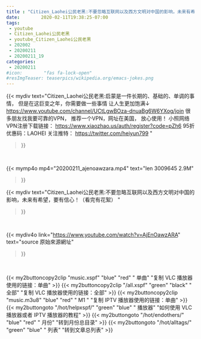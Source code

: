 ```yaml
---
title : "Citizen_Laohei公民老黑:不要忽略互联网以及西方文明对中国的影响，未来有希望，要有信心！（看完有花絮） "
date:        2020-02-11T19:38:25-07:00
tags:
 - youtube
 - Citizen_Laohei公民老黑
 - youtube_Citizen_Laohei公民老黑
 - 202002
 - 20200211
 - 20200211_19
categories:
 - 20200211
#icon:        "fas fa-lock-open"
#resImgTeaser: teaserpics/wikipedia.org/emacs-jokes.png
---
```


{{< mydiv text="Citizen_Laohei公民老黑:启蒙是一件长期的、基础的、单调的事情， 但是在这巨变之年，你需要做一些事情 让人生更加饱满↓ https://www.youtube.com/channel/UCtLgwBOza-dnuaBg6W6YXog/join  很多朋友找我要可靠的VPN， 推荐一个VPN，网址在美国， 放心使用！ 小照网络VPN注册下载链接： https://www.xiaozhao.us/auth/register?code=pZh6 95折优惠码：LAOHEI  关注推特： https://twitter.com/heiyun799 "
>}}
<br>


{{< mymp4o mp4="20200211_ajenoawzara.mp4"
text="len 3009645    2.9M"
>}}


{{< mydiv text="Citizen_Laohei公民老黑:不要忽略互联网以及西方文明对中国的影响，未来有希望，要有信心！（看完有花絮） "
>}}
<br>

{{< mydiv4o link="https://www.youtube.com/watch?v=AjEnOawzARA"
text="source 原始來源網址"
>}}


<br>



{{< my2buttoncopy2clip "music.xspf"        "blue"   "red"    " 单曲"  "复制 VLC 播放器使用的链接：单曲" >}} {{< my2buttoncopy2clip "/all.xspf"         "green"  "black"  " 全部"  "复制 VLC 播放器使用的链接：全部" >}} {{< my2buttoncopy2clip "music.m3u8"        "blue"   "red"    " M1 "    "复制 IPTV 播放器使用的链接：单曲" >}} {{< my2buttongoto      "/hot/helpxspf/"    "green"  "blue"   " 播放器" "如何使用 VLC 播放器或者 IPTV 播放器的教程" >}} {{< my2buttongoto      "/hot/endothers/"   "blue"   "red"    " 月份"   "转到月份总目录" >}} {{< my2buttongoto      "/hot/alltags/"     "green"  "blue"   " 列表"   "转到文章总列表" >}} 
